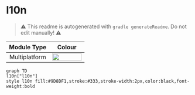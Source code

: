 # l10n
> :warning: This readme is autogenerated with `gradle generateReadme`. Do not edit manually! :warning:

| Module Type | Colour |
|:--:|:--:|
| Multiplatform | <img src="https://img.shields.io/badge/-%20-9D8DF1?style=flat-square" height="20" width="80"> |

```mermaid
graph TD
l10n["l10n"]
style l10n fill:#9D8DF1,stroke:#333,stroke-width:2px,color:black,font-weight:bold
```
